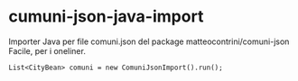 # cumuni-json-java-import
Importer Java per file comuni.json del package matteocontrini/comuni-json
Facile, per i oneliner.

    List<CityBean> comuni = new ComuniJsonImport().run();
